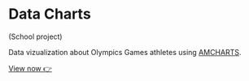 # Data Charts

(School project)

Data vizualization about Olympics Games athletes using [AMCHARTS](https://www.amcharts.com/).

[View now 👉](https://antoinechassagne.github.io/data-charts/)